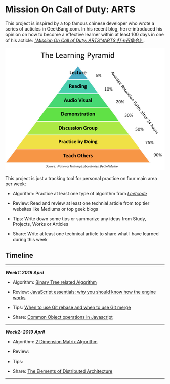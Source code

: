 # Mission On Call of Duty: ARTS

This project is inspired by a top famous chinese developer who wrote a series of acticles in GeekBang.com. In his recent blog, he re-introduced his opinion on how to become a effective learner within at least 100 days in one of his acticle: *["Mission On Call of Duty: ARTS"《ARTS 打卡召集令》](https://time.geekbang.org/column/article/85839)*.

![The Learning Pyramid](./files/learning_pyramid.png)  

This project is just a tracking tool for personal practice on four main area per week:

- Algorithm: Practice at least one type of algorithm from *[Leetcode](https://leetcode.com/)*

- Review: Read and review at least one technial article from top tier websites like Mediums or top geek blogs

- Tips: Write down some tips or summarize any ideas from Study, Projects, Works or Articles

- Share: Write at least one technical article to share what I have learned during this week  

## Timeline

---

***Week1: 2019 April***

- Algorithm: [Binary Tree related Algorithm](0-Algorithm/1st-w-alg.md)

- Review: [JavaScript essentials: why you should know how the engine works](1-Review/1st-w-review.md)

- Tips: [When to use Git rebase and when to use Git merge](2-Tips/1st-w-tips.md)

- Share: [Common Object operations in Javascript](3-Share/1st-w-share.md)

---

***Week2: 2019 April***

- Algorithm: [2 Dimension Matrix Algorithm](0-Algorithm/2st-w-alg.md)

- Review: [](1-Review/2st-w-review.md)

- Tips: [](2-Tips/2st-w-tips.md)

- Share: [The Elements of Distributed Architecture](3-Share/2st-w-share.md)

---
